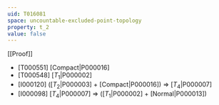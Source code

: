 ```yaml
---
uid: T016081
space: uncountable-excluded-point-topology
property: t_2
value: false
---
```

[[Proof]]

* [T000551] [Compact|P000016]
* [T000548] [$T_1$|P000002]
* [I000120] ([$T_2$|P000003] + [Compact|P000016]) => [$T_4$|P000007]
* [I000098] [$T_4$|P000007] => ([$T_1$|P000002] + [Normal|P000013])

